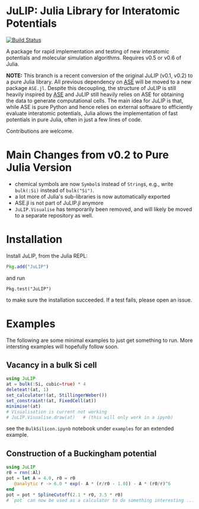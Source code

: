 # JuLIP: Julia Library for Interatomic Potentials

[![Build Status](https://travis-ci.org/libAtoms/JuLIP.jl.svg?branch=master)](https://travis-ci.org/libAtoms/JuLIP.jl)

A package for rapid implementation and testing of new interatomic potentials and
molecular simulation algorithms. Requires v0.5 or v0.6 of Julia.

**NOTE:** This branch is a recent conversion of the original JuLIP (v0.1, v0.2)
to a pure Julia library. All previous dependency on
[ASE](https://gitlab.com/ase/ase) will be moved to a new package `ASE.jl`.
Despite this decoupling, the structure of JuLIP is still heavily inspired by
[ASE](https://gitlab.com/ase/ase) and JuLIP still heavily relies on ASE for
obtaining the data to generate computational cells. The main idea for JuLIP is
that, while ASE is pure Python and hence relies on external software to
efficiently evaluate interatomic potentials, Julia allows the  implementation of
fast potentials in pure Julia, often in just a few lines of code.

Contributions are welcome.

# Main Changes from v0.2 to Pure Julia Version

* chemical symbols are now `Symbol`s instead of `String`s, e.g., write
`bulk(:Si)` instead of `bulk("Si")`.
* a lot more of Julia's sub-libraries is now automatically exported
* ASE.jl is not part of JuLIP.jl anymore
* `JuLIP.Visualise` has temporarily been removed, and will likely
be moved to a separate repository as well. 


# Installation

<!-- JuLIP relies on [ASE](https://gitlab.com/ase/ase) and
 [matscipy](https://github.com/libAtoms/matscipy). Most likely, they will
 be automatically installed the first time you import `JuLIP`. If not, then
 please follow the instructions on the respective websites. -->

Install JuLIP, from the Julia REPL:
```julia
Pkg.add("JuLIP")
```
and run
```
Pkg.test("JuLIP")
```
to make sure the installation succeeded. If a test fails, please open an issue.


<!-- ## `imolecule` and dependencies

This part can be skipped if no visualisation is required; `using JuLIP` will then
simply print a warning.

`JuLIP.Visualise` uses the Python module `imolecule` to visualise atomistic
configurations in an IPython notebook. Its main dependency is
[OpenBabel](http://openbabel.org/wiki/Main_Page). Most recently, this could be installed succesfully (from the bash) using
```bash
conda install -c openbabel openbabel
pip install imolecule
``` -->



# Examples

The following are some minimal examples to just get something to run.
More intersting examples will hopefully follow soon.


## Vacancy in a bulk Si cell

```julia
using JuLIP
at = bulk(:Si, cubic=true) * 4
deleteat!(at, 1)
set_calculator!(at, StillingerWeber())
set_constraint!(at, FixedCell(at))
minimise!(at)
# Visualisation is current not working
# JuLIP.Visualise.draw(at)   # (this will only work in a ipynb)
```
see the `BulkSilicon.ipynb` notebook under `examples` for an extended
example.

## Construction of a Buckingham potential

```julia
using JuLIP
r0 = rnn(:Al)
pot = let A = 4.0, r0 = r0
   @analytic r -> 6.0 * exp(- A * (r/r0 - 1.0)) - A * (r0/r)^6
end
pot = pot * SplineCutoff(2.1 * r0, 3.5 * r0)
# `pot` can now be used as a calculator to do something interesting ...
```

<!-- ## An Example with TightBinding

**THIS IS PROBABLY BROKEN ON JULIA v0.6**

Similar to vacancy example but with a Tight-Binding Model. First install
`TightBinding.jl`:
```julia
Pkg.clone("https://github.com/ettersi/FermiContour.jl.git")
Pkg.clone("https://github.com/cortner/TightBinding.jl.git")
```
Then run
```julia
using JuLIP, TightBinding
TB = TightBinding
# sp model for Si (NRL-Tight Binding)
tbm = TB.NRLTB.NRLTBModel(elem=TB.NRLTB.Si_sp, nkpoints = (0,0,0))
# bulk crystal
at = bulk("Si", cubic=true) * 4
Eref = energy(tbm, at)
# create vacancy
deleteat!(at, 1)
Edef = energy(tbm, at)
# formation energy: (not really but sort of)
println("Vacancy formation energy = ", Edef - Eref * length(at)/(length(at)+1))
println("(probably this should not be negative! Increase simulation accuracy!)")
``` -->
